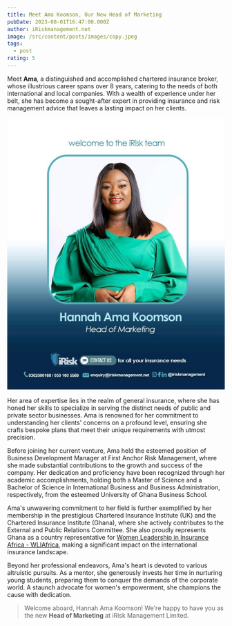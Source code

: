 ```yaml
---
title: Meet Ama Koomson, Our New Head of Marketing
pubDate: 2023-08-01T16:47:00.000Z
author: iRiskmanagement.net
image: /src/content/posts/images/copy.jpeg
tags:
  - post
rating: 5
---
```

Meet **Ama**, a distinguished and accomplished chartered insurance broker, whose illustrious career spans over 8 years, catering to the needs of both international and local companies. With a wealth of experience under her belt, she has become a sought-after expert in providing insurance and risk management advice that leaves a lasting impact on her clients.

![](/src/content/posts/images/ama-koomson-joins.jpeg)

Her area of expertise lies in the realm of general insurance, where she has honed her skills to specialize in serving the distinct needs of public and private sector businesses. Ama is renowned for her commitment to understanding her clients' concerns on a profound level, ensuring she crafts bespoke plans that meet their unique requirements with utmost precision.

Before joining her current venture, Ama held the esteemed position of Business Development Manager at First Anchor Risk Management, where she made substantial contributions to the growth and success of the company. Her dedication and proficiency have been recognized through her academic accomplishments, holding both a Master of Science and a Bachelor of Science in International Business and Business Administration, respectively, from the esteemed University of Ghana Business School.

Ama's unwavering commitment to her field is further exemplified by her membership in the prestigious Chartered Insurance Institute (UK) and the Chartered Insurance Institute (Ghana), where she actively contributes to the External and Public Relations Committee. She also proudly represents Ghana as a country representative for [Women Leadership in Insurance Africa - WLIAfrica](https://www.linkedin.com/company/women-leadership-in-insurance-africa/), making a significant impact on the international insurance landscape.

Beyond her professional endeavors, Ama's heart is devoted to various altruistic pursuits. As a mentor, she generously invests her time in nurturing young students, preparing them to conquer the demands of the corporate world. A staunch advocate for women's empowerment, she champions the cause with dedication. 

> Welcome aboard, Hannah Ama Koomson! We're happy to have you as the new **Head of Marketing** at iRisk Management Limited.
